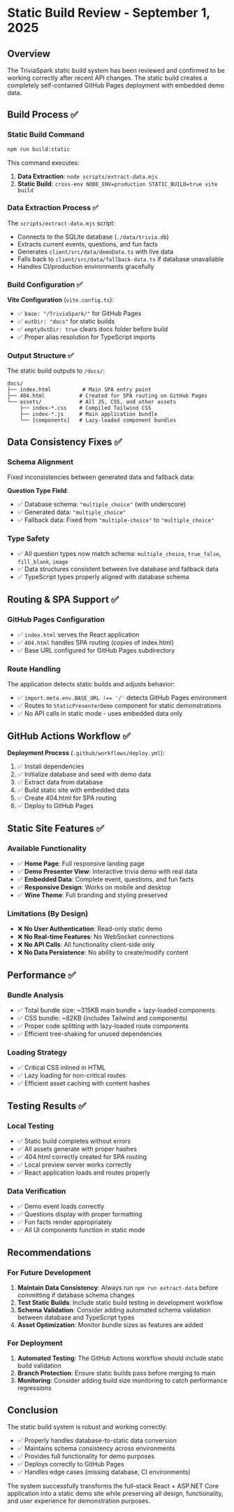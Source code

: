 # Static Build Review - September 1, 2025

## Overview

The TriviaSpark static build system has been reviewed and confirmed to be working correctly after recent API changes. The static build creates a completely self-contained GitHub Pages deployment with embedded demo data.

## Build Process ✅

### Static Build Command

```bash
npm run build:static
```

This command executes:

1. **Data Extraction**: `node scripts/extract-data.mjs`
2. **Static Build**: `cross-env NODE_ENV=production STATIC_BUILD=true vite build`

### Data Extraction Process ✅

The `scripts/extract-data.mjs` script:

- Connects to the SQLite database (`./data/trivia.db`)
- Extracts current events, questions, and fun facts
- Generates `client/src/data/demoData.ts` with live data
- Falls back to `client/src/data/fallback-data.ts` if database unavailable
- Handles CI/production environments gracefully

### Build Configuration ✅

**Vite Configuration** (`vite.config.ts`):

- ✅ `base: "/TriviaSpark/"` for GitHub Pages
- ✅ `outDir: "docs"` for static builds  
- ✅ `emptyOutDir: true` clears docs folder before build
- ✅ Proper alias resolution for TypeScript imports

### Output Structure ✅

The static build outputs to `/docs/`:

```
docs/
├── index.html          # Main SPA entry point
├── 404.html           # Created for SPA routing on GitHub Pages
└── assets/            # All JS, CSS, and other assets
    ├── index-*.css    # Compiled Tailwind CSS
    ├── index-*.js     # Main application bundle
    └── [components]   # Lazy-loaded component bundles
```

## Data Consistency Fixes ✅

### Schema Alignment

Fixed inconsistencies between generated data and fallback data:

**Question Type Field**:

- ✅ Database schema: `"multiple_choice"` (with underscore)
- ✅ Generated data: `"multiple_choice"`
- ✅ Fallback data: Fixed from `"multiple-choice"` to `"multiple_choice"`

### Type Safety

- ✅ All question types now match schema: `multiple_choice`, `true_false`, `fill_blank`, `image`
- ✅ Data structures consistent between live database and fallback data
- ✅ TypeScript types properly aligned with database schema

## Routing & SPA Support ✅

### GitHub Pages Configuration

- ✅ `index.html` serves the React application
- ✅ `404.html` handles SPA routing (copies of index.html)
- ✅ Base URL configured for GitHub Pages subdirectory

### Route Handling

The application detects static builds and adjusts behavior:

- ✅ `import.meta.env.BASE_URL !== '/'` detects GitHub Pages environment
- ✅ Routes to `StaticPresenterDemo` component for static demonstrations
- ✅ No API calls in static mode - uses embedded data only

## GitHub Actions Workflow ✅

**Deployment Process** (`.github/workflows/deploy.yml`):

1. ✅ Install dependencies
2. ✅ Initialize database and seed with demo data
3. ✅ Extract data from database
4. ✅ Build static site with embedded data
5. ✅ Create 404.html for SPA routing
6. ✅ Deploy to GitHub Pages

## Static Site Features ✅

### Available Functionality

- ✅ **Home Page**: Full responsive landing page
- ✅ **Demo Presenter View**: Interactive trivia demo with real data
- ✅ **Embedded Data**: Complete event, questions, and fun facts
- ✅ **Responsive Design**: Works on mobile and desktop
- ✅ **Wine Theme**: Full branding and styling preserved

### Limitations (By Design)

- ❌ **No User Authentication**: Read-only static demo
- ❌ **No Real-time Features**: No WebSocket connections
- ❌ **No API Calls**: All functionality client-side only
- ❌ **No Data Persistence**: No ability to create/modify content

## Performance ✅

### Bundle Analysis

- ✅ Total bundle size: ~315KB main bundle + lazy-loaded components
- ✅ CSS bundle: ~82KB (includes Tailwind and components)
- ✅ Proper code splitting with lazy-loaded route components
- ✅ Efficient tree-shaking for unused dependencies

### Loading Strategy

- ✅ Critical CSS inlined in HTML
- ✅ Lazy loading for non-critical routes
- ✅ Efficient asset caching with content hashes

## Testing Results ✅

### Local Testing

- ✅ Static build completes without errors
- ✅ All assets generate with proper hashes
- ✅ 404.html correctly created for SPA routing
- ✅ Local preview server works correctly
- ✅ React application loads and routes properly

### Data Verification

- ✅ Demo event loads correctly
- ✅ Questions display with proper formatting
- ✅ Fun facts render appropriately
- ✅ All UI components function in static mode

## Recommendations

### For Future Development

1. **Maintain Data Consistency**: Always run `npm run extract-data` before committing if database schema changes
2. **Test Static Builds**: Include static build testing in development workflow
3. **Schema Validation**: Consider adding automated schema validation between database and TypeScript types
4. **Asset Optimization**: Monitor bundle sizes as features are added

### For Deployment

1. **Automated Testing**: The GitHub Actions workflow should include static build validation
2. **Branch Protection**: Ensure static builds pass before merging to main
3. **Monitoring**: Consider adding build size monitoring to catch performance regressions

## Conclusion

The static build system is robust and working correctly:

- ✅ Properly handles database-to-static data conversion
- ✅ Maintains schema consistency across environments  
- ✅ Provides full functionality for demo purposes
- ✅ Deploys correctly to GitHub Pages
- ✅ Handles edge cases (missing database, CI environments)

The system successfully transforms the full-stack React + ASP.NET Core application into a static demo site while preserving all design, functionality, and user experience for demonstration purposes.

